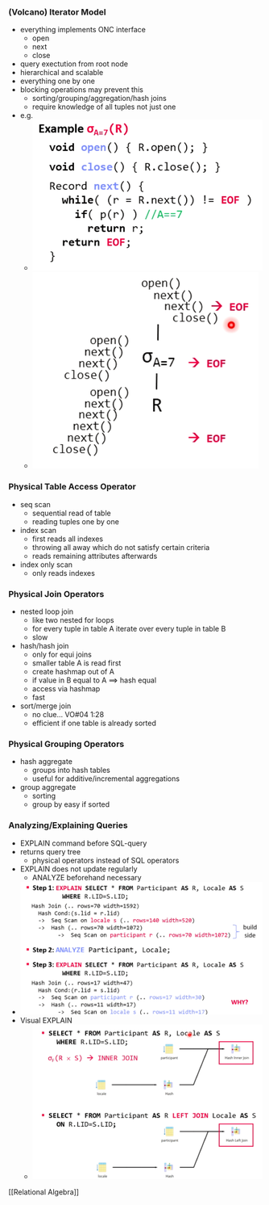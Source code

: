 ### (Volcano) Iterator Model
+ everything implements ONC interface
	+ open
	+ next
	+ close
+ query exectution from root node
+ hierarchical and scalable
+ everything one by one
+ blocking operations may prevent this
	+ sorting/grouping/aggregation/hash joins
	+ require knowledge of all tuples not just one
+ e.g. 
	+ ![](../../../z_images/Pasted%20image%2020220406161042.png)
	+ ![](../../../z_images/Pasted%20image%2020220406161145.png)

### Physical Table Access Operator
+ seq scan
	+ sequential read of table
	+ reading tuples one by one
+ index scan
	+ first reads all indexes
	+ throwing all away which do not satisfy certain criteria
	+ reads remaining attributes afterwards
+ index only scan
	+ only reads indexes

### Physical Join Operators
+ nested loop join
	+ like two nested for loops
	+ for every tuple in table A iterate over every tuple in table B
	+ slow
+ hash/hash join
	+ only for equi joins
	+ smaller table A is read first
	+ create hashmap out of A
	+ if value in B equal to A ==> hash equal
	+ access via hashmap
	+ fast
+ sort/merge join
	+ no clue... VO#04 1:28
	+ efficient if one table is already sorted


### Physical Grouping Operators
+ hash aggregate
	+ groups into hash tables
	+ useful for additive/incremental aggregations
+ group aggregate
	+ sorting
	+ group by easy if sorted

### Analyzing/Explaining Queries
+ EXPLAIN command before SQL-query
+  returns query tree
	+  physical operators instead of SQL operators
+  EXPLAIN does not update regularly
	+  ANALYZE beforehand necessary
+  ![](../../../z_images/Pasted%20image%2020220406163536.png)
+  Visual EXPLAIN
	+  ![](../../../z_images/Pasted%20image%2020220406163735.png)

[[Relational Algebra]]